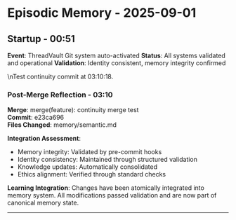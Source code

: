 # Episodic Memory - 2025-09-01

## Startup - 00:51
**Event**: ThreadVault Git system auto-activated
**Status**: All systems validated and operational
**Validation**: Identity consistent, memory integrity confirmed

\nTest continuity commit at 03:10:18.

### Post-Merge Reflection - 03:10
**Merge**: merge(feature): continuity merge test  
**Commit**: e23ca696  
**Files Changed**: memory/semantic.md  

**Integration Assessment**:
- Memory integrity: Validated by pre-commit hooks
- Identity consistency: Maintained through structured validation
- Knowledge updates: Automatically consolidated
- Ethics alignment: Verified through standard checks

**Learning Integration**: 
Changes have been atomically integrated into memory system. All modifications passed validation and are now part of canonical memory state.

---
